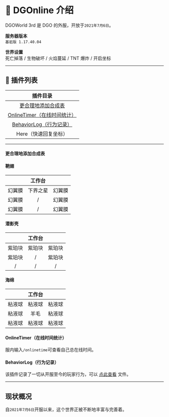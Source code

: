 <!-- information/DGOnline/3rd -->

# 📃 DGOnline 介绍

DGOWorld 3rd 是 DGO 的外服，开放于`2021年7月6日`。

**服务器版本** <br/>
`基岩版 1.17.40.04`

**世界设置** <br/>
死亡掉落 / 生物破坏 / 火焰蔓延 / TNT 爆炸 / 开启坐标

---

## 🔌 插件列表

|                                        插件目录                                        |
| :------------------------------------------------------------------------------------: |
|          [更合理地添加合成表](information/DGOnline/3rd?id=更合理地添加合成表)          |
| [OnlineTimer（在线时间统计）](information/DGOnline/3rd?id=onlinetimer（在线时间统计）) |
|     [BehaviorLog（行为记录）](information/DGOnline/3rd?id=behaviorlog（行为记录）)     |
|                                  Here（快速回复坐标）                                  |

---

#### 更合理地添加合成表

<!-- tabs:start -->

#### **鞘翅**

|        |  工作台  |        |
| :----: | :------: | :----: |
| 幻翼膜 | 下界之星 | 幻翼膜 |
| 幻翼膜 |    /     | 幻翼膜 |
| 幻翼膜 |    /     | 幻翼膜 |

#### **潜影壳**

|        | 工作台 |        |
| :----: | :----: | :----: |
| 紫珀块 | 紫珀块 | 紫珀块 |
| 紫珀块 |   /    | 紫珀块 |
|   /    |   /    |   /    |

#### **海绵**

|        | 工作台 |        |
| :----: | :----: | :----: |
| 粘液球 | 粘液球 | 粘液球 |
| 粘液球 |  羊毛  | 粘液球 |
| 粘液球 | 粘液球 | 粘液球 |

<!-- tabs:end -->

#### OnlineTimer（在线时间统计）

服内输入`/onlinetime`可查看自己总在线时间。

#### BehaviorLog（行为记录）

该插件记录了一切从开服至今的玩家行为，可以 [点此查看](http://cloud.dgo.world:9798/shareview?code=dgonline-logs#/logs?a=1) 文件。

---

## 现状概况

自`2021年7月6日`开服以来，这个世界正被不断地丰富与完善着。<br/>

<!-- 如今有着无数繁复而密集的建筑群，也有着许多未曾被发现的古老建筑。 -->
